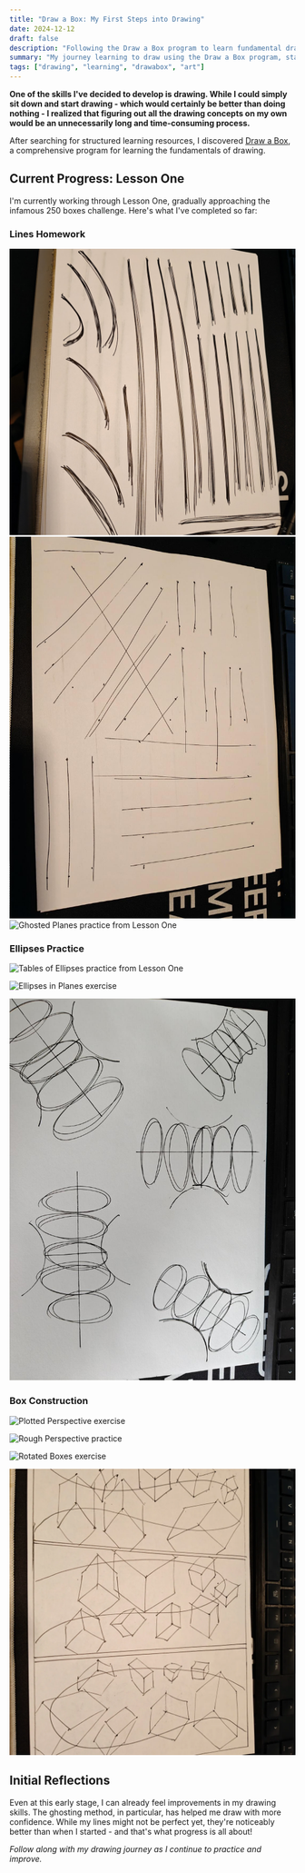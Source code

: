 ```yaml
---
title: "Draw a Box: My First Steps into Drawing"
date: 2024-12-12
draft: false
description: "Following the Draw a Box program to learn fundamental drawing skills"
summary: "My journey learning to draw using the Draw a Box program, starting with basic lines and working towards the 250 boxes challenge."
tags: ["drawing", "learning", "drawabox", "art"]
---
```


**One of the skills I've decided to develop is drawing. While I could simply sit down and start drawing - which would certainly be better than doing nothing - I realized that figuring out all the drawing concepts on my own would be an unnecessarily long and time-consuming process.**

After searching for structured learning resources, I discovered [Draw a Box](https://drawabox.com/), a comprehensive program for learning the fundamentals of drawing.

## Current Progress: Lesson One

I'm currently working through Lesson One, gradually approaching the infamous 250 boxes challenge. Here's what I've completed so far:

### Lines Homework
![Superimposed Lines from Lesson One](superimposed-lines.jpg)
![Ghosted Lines practice from Lesson One](ghosted-lines.jpg)
![Ghosted Planes practice from Lesson One](ghosted-planes.jpg)

### Ellipses Practice
![Tables of Ellipses practice from Lesson One](tables-of-ellipses.jpg)

![Ellipses in Planes exercise](ellipses-in-planes.jpg)

![Funnels exercise with ellipses](Funnels.jpg)

### Box Construction
![Plotted Perspective exercise](plotted-perspective.jpg)

![Rough Perspective practice](rough-perspective.jpg)

![Rotated Boxes exercise](rotated-boxes.jpg)

![Organic Perspective exercise](organic-perspective.jpg)

## Initial Reflections
Even at this early stage, I can already feel improvements in my drawing skills. The ghosting method, in particular, has helped me draw with more confidence. While my lines might not be perfect yet, they're noticeably better than when I started - and that's what progress is all about!

*Follow along with my drawing journey as I continue to practice and improve.*